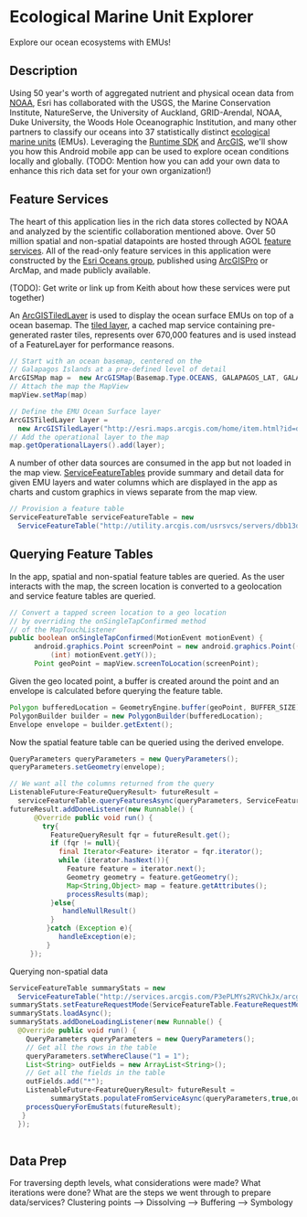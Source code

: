# Ecological Marine Unit Explorer
Explore our ocean ecosystems with EMUs!

## Description
Using 50 year's worth of aggregated nutrient and physical ocean data from [NOAA](https://www.nodc.noaa.gov/OC5/woa13/), Esri has collaborated with the USGS, the Marine Conservation Institute, NatureServe, the University of Auckland, GRID-Arendal, NOAA, Duke University, the Woods Hole Oceanographic Institution, and many other partners to classify our oceans into 37 statistically distinct [ecological marine units](http://www.esri.com/ecological-marine-units) (EMUs).  Leveraging the [Runtime SDK](https://developers.arcgis.com/) and [ArcGIS](http://www.arcgis.com/home/index.html), we'll show you how this Android mobile app can be used to explore ocean conditions locally and globally. (TODO: Mention how you can add your own data to enhance this rich data set for your own organization!)

## Feature Services
The heart of this application lies in the rich data stores collected by NOAA and analyzed by the scientific collaboration mentioned above.  Over 50 million spatial and non-spatial datapoints are hosted through AGOL [feature services](http://server.arcgis.com/en/server/10.5/publish-services/windows/what-is-a-feature-service-.htm).  All of the read-only feature services in this application were constructed by the [Esri Oceans group](https://esri.maps.arcgis.com/home/user.html?user=esri_oceans), published using [ArcGISPro](https://pro.arcgis.com/en/pro-app/help/sharing/overview/share-with-arcgis-pro.htm) or ArcMap, and made publicly available.

(TODO): Get write or link up from Keith about how these services were put together)

An [ArcGISTiledLayer](https://developers.arcgis.com/android/latest/api-reference/reference/com/esri/arcgisruntime/layers/ArcGISTiledLayer.html) is used to display the ocean surface EMUs on top of a ocean basemap.  The [tiled layer](https://developers.arcgis.com/android/latest/guide/layers.htm), a cached map service containing pre-generated raster tiles, represents over 670,000 features and is used instead of a FeatureLayer for performance reasons.

```java
// Start with an ocean basemap, centered on the 
// Galapagos Islands at a pre-defined level of detail
ArcGISMap map =  new ArcGISMap(Basemap.Type.OCEANS, GALAPAGOS_LAT, GALAPAGOS_LONG, 4  );
// Attach the map the MapView
mapView.setMap(map)

// Define the EMU Ocean Surface layer
ArcGISTiledLayer layer = 
  new ArcGISTiledLayer("http://esri.maps.arcgis.com/home/item.html?id=d2db1dbd6d2742a38fe69506029b83ac");
// Add the operational layer to the map
map.getOperationalLayers().add(layer);
```

A number of other data sources are consumed in the app but not loaded in the map view.  [ServiceFeatureTables](https://developers.arcgis.com/android/latest/api-reference/reference/com/esri/arcgisruntime/layers/ArcGISTiledLayer.html) provide summary and detail data for given EMU layers and water columns which are displayed in the app as charts and custom graphics in views separate from the map view.

```java
// Provision a feature table
ServiceFeatureTable serviceFeatureTable = new  
  ServiceFeatureTable("http://utility.arcgis.com/usrsvcs/servers/dbb13dad900d4014b0611358602723dd/rest/services/EMU_Point_Mesh_Cluster/MapServer/0")
```

## Querying Feature Tables
In the app, spatial and non-spatial feature tables are queried.  As the user interacts with the map, the screen location is converted to a geolocation and service feature tables are queried.

```java
// Convert a tapped screen location to a geo location
// by overriding the onSingleTapConfirmed method
// of the MapTouchListener
public boolean onSingleTapConfirmed(MotionEvent motionEvent) {
      android.graphics.Point screenPoint = new android.graphics.Point((int) motionEvent.getX(),
          (int) motionEvent.getY());
      Point geoPoint = mapView.screenToLocation(screenPoint);
```
Given the geo located point, a buffer is created around the point and an envelope is calculated before querying the feature table.

```java
Polygon bufferedLocation = GeometryEngine.buffer(geoPoint, BUFFER_SIZE);
PolygonBuilder builder = new PolygonBuilder(bufferedLocation);
Envelope envelope = builder.getExtent();
```

Now the spatial feature table can be queried using the derived envelope.

```java
QueryParameters queryParameters = new QueryParameters();
queryParameters.setGeometry(envelope);

// We want all the columns returned from the query
ListenableFuture<FeatureQueryResult> futureResult = 
  serviceFeatureTable.queryFeaturesAsync(queryParameters, ServiceFeatureTable.QueryFeatureFields.LOAD_ALL);
futureResult.addDoneListener(new Runnable() {
      @Override public void run() {
        try{
          FeatureQueryResult fqr = futureResult.get();
          if (fqr != null){
            final Iterator<Feature> iterator = fqr.iterator();
            while (iterator.hasNext()){
              Feature feature = iterator.next();
              Geometry geometry = feature.getGeometry();
              Map<String,Object> map = feature.getAttributes();
              processResults(map);
          }else{
             handleNullResult()
          }
         }catch (Exception e){
            handleException(e);
         }
     });

```

Querying non-spatial data
```java
ServiceFeatureTable summaryStats = new
  ServiceFeatureTable("http://services.arcgis.com/P3ePLMYs2RVChkJx/arcgis/rest/services/EMU_Summary_Table/FeatureServer/0")
summaryStats.setFeatureRequestMode(ServiceFeatureTable.FeatureRequestMode.MANUAL_CACHE);
summaryStats.loadAsync();
summaryStats.addDoneLoadingListener(new Runnable() {
  @Override public void run() {
    QueryParameters queryParameters = new QueryParameters();
    // Get all the rows in the table
    queryParameters.setWhereClause("1 = 1");
    List<String> outFields = new ArrayList<String>();
    // Get all the fields in the table
    outFields.add("*");
    ListenableFuture<FeatureQueryResult> futureResult =
          summaryStats.populateFromServiceAsync(queryParameters,true,outFields);
    processQueryForEmuStats(futureResult);
   }
  });
    
```

## Data Prep
For traversing depth levels, what considerations were made?  What iterations were done?
What are the steps we went through to prepare data/services?
Clustering points --> Dissolving --> Buffering --> Symbology


